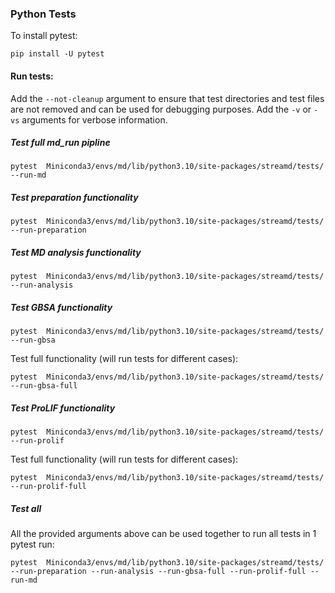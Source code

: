 ### Python Tests

To install pytest:
````
pip install -U pytest
````

#### Run tests:  
Add the ``--not-cleanup`` argument to ensure that test directories and test files are not removed and can be used for debugging purposes.
Add the ``-v`` or `-vs` arguments for verbose information.

##### Test full _md_run_ pipline
````
pytest  Miniconda3/envs/md/lib/python3.10/site-packages/streamd/tests/ --run-md  
````
##### Test preparation functionality
````
pytest  Miniconda3/envs/md/lib/python3.10/site-packages/streamd/tests/ --run-preparation  
````

##### Test MD analysis functionality
````
pytest  Miniconda3/envs/md/lib/python3.10/site-packages/streamd/tests/ --run-analysis  
````
##### Test GBSA functionality
````
pytest  Miniconda3/envs/md/lib/python3.10/site-packages/streamd/tests/ --run-gbsa  
````
Test full functionality (will run tests for different cases): 
````
pytest  Miniconda3/envs/md/lib/python3.10/site-packages/streamd/tests/ --run-gbsa-full  
````
##### Test ProLIF functionality
````
pytest  Miniconda3/envs/md/lib/python3.10/site-packages/streamd/tests/ --run-prolif  
````
Test full functionality (will run tests for different cases): 
````
pytest  Miniconda3/envs/md/lib/python3.10/site-packages/streamd/tests/ --run-prolif-full  
````

##### Test all
All the provided arguments above can be used together to run all tests in 1 pytest run:
````
pytest  Miniconda3/envs/md/lib/python3.10/site-packages/streamd/tests/  --run-preparation --run-analysis --run-gbsa-full --run-prolif-full --run-md
````




